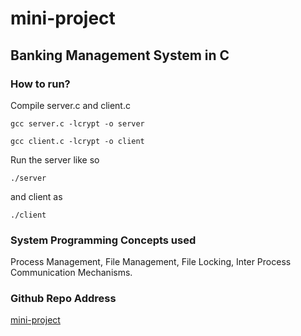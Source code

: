 # mini-project

## Banking Management System in C

### How to run?

Compile server.c and client.c

```
gcc server.c -lcrypt -o server
```

```
gcc client.c -lcrypt -o client
```

Run the server like so

```
./server 
```

and client as

```
./client
```

### System Programming Concepts used

Process Management, File Management, File Locking, Inter Process 
Communication Mechanisms. 

### Github Repo Address 
[mini-project](https://github.com/jashAtgit/mini-project)
